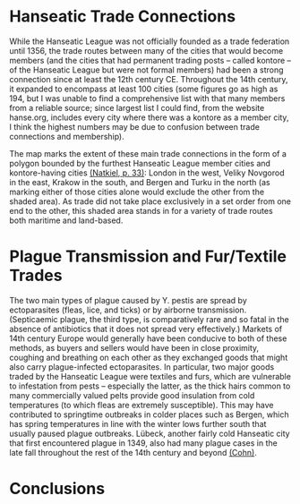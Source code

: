 # Hanseatic Trade Connections

While the Hanseatic League was not officially founded as a trade federation until 1356, the trade routes between many of the cities that would become members (and the cities that had permanent trading posts – called kontore – of the Hanseatic League but were not formal members) had been a strong connection since at least the 12th century CE. Throughout the 14th century, it expanded to encompass at least 100 cities (some figures go as high as 194, but I was unable to find a comprehensive list with that many members from a reliable source; since largest list I could find, from the website hanse.org, includes every city where there was a kontore as a member city, I think the highest numbers may be due to confusion between trade connections and membership).

The map marks the extent of these main trade connections in the form of a polygon bounded by the furthest Hanseatic League member cities and kontore-having cities [(Natkiel, p. 33)](https://archive.org/details/atlasofmaritimeh0000natk/page/33/mode/2up): London in the west, Veliky Novgorod in the east, Krakow in the south, and Bergen and Turku in the north (as marking either of those cities alone would exclude the other from the shaded area). As trade did not take place exclusively in a set order from one end to the other, this shaded area stands in for a variety of trade routes both maritime and land-based.


# Plague Transmission and Fur/Textile Trades

The two main types of plague caused by Y. pestis are spread by ectoparasites (fleas, lice, and ticks) or by airborne transmission. (Septicaemic plague, the third type, is comparatively rare and so fatal in the absence of antibiotics that it does not spread very effectively.) Markets of 14th century Europe would generally have been conducive to both of these methods, as buyers and sellers would have been in close proximity, coughing and breathing on each other as they exchanged goods that might also carry plague-infected ectoparasites. In particular, two major goods traded by the Hanseatic League were textiles and furs, which are vulnerable to infestation from pests – especially the latter, as the thick hairs common to many commercially valued pelts provide good insulation from cold temperatures (to which fleas are extremely susceptible). This may have contributed to springtime outbreaks in colder places such as Bergen, which has spring temperatures in line with the winter lows further south that usually paused plague outbreaks. Lübeck, another fairly cold Hanseatic city that first encountered plague in 1349, also had many plague cases in the late fall throughout the rest of the 14th century and beyond [(Cohn)](https://www.ncbi.nlm.nih.gov/pmc/articles/PMC2630035/).

# Conclusions
